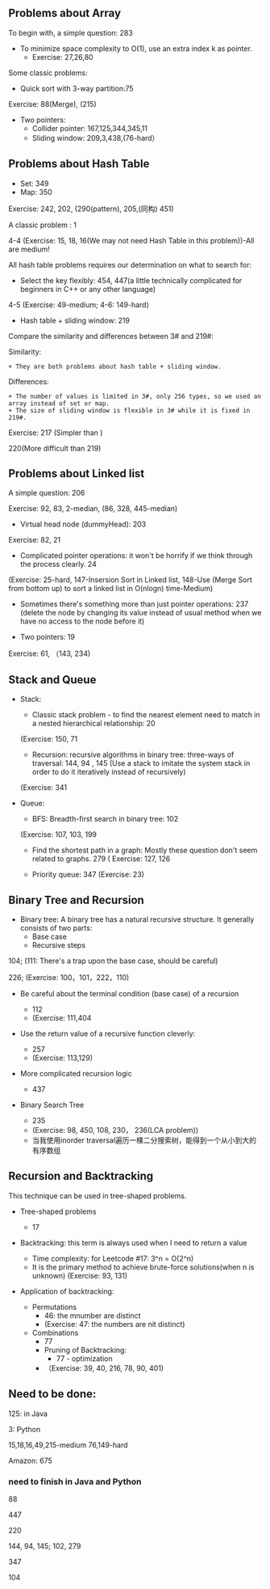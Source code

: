 ## Problems about Array

To begin with, a simple question: 283

+ To minimize space complexity to O(1), use an extra index k as pointer.
	+ Exercise: 27,26,80

Some classic problems:

+ Quick sort with 3-way partition:75

Exercise: 88(Merge), (215)

+ Two pointers:
	+ Collider pointer: 167,125,344,345,11
	+ Sliding window: 209,3,438,(76-hard）

## Problems about Hash Table

+ Set: 349
+ Map: 350

Exercise: 242, 202, (290(pattern), 205,(同构) 451)

A classic problem : 1

4-4 (Exercise: 15, 18, 16(We may not need Hash Table in this problem))-All are medium!

All hash table problems requires our determination on what to search for:

+ Select the key flexibly: 454, 447(a little technically complicated for beginners in C++ or any other language)

4-5 (Exercise: 49-medium; 4-6: 149-hard)

+ Hash table + sliding window: 219

Compare the similarity and differences between 3# and 219#:

Similarity: 

	+ They are both problems about hash table + sliding window.

Differences:

	+ The number of values is limited in 3#, only 256 types, so we used an array instead of set or map.
	+ The size of sliding window is flexible in 3# while it is fixed in 219#.

Exercise: 217 (Simpler than )

220(More difficult than 219)

## Problems about Linked list

A simple question: 206

Exercise: 92, 83, 2-median, (86, 328, 445-median)

+ Virtual head node (dummyHead): 203

Exercise: 82, 21

+ Complicated pointer operations: it won't be horrify if we think through the process clearly. 24

(Exercise: 25-hard, 147-Insersion Sort in Linked list, 148-Use (Merge Sort from bottom up) to sort a linked list in O(nlogn) time-Medium)

+ Sometimes there's something more than just pointer operations: 237 (delete the node by changing its value instead of usual method when we have no access to the node before it)

+ Two pointers: 19

Exercise: 61, （143, 234)


## Stack and Queue

+ Stack:

	+ Classic stack problem - to find the nearest element need to match in a nested hierarchical relationship: 20

	(Exercise: 150, 71

	+ Recursion: recursive algorithms in binary tree: three-ways of traversal: 144, 94 , 145 (Use a stack to imitate the system stack in order to do it iteratively instead of recursively)

	(Exercise: 341

+ Queue:

	+ BFS: Breadth-first search in binary tree: 102

	(Exercise: 107, 103, 199

	+ Find the shortest path in a graph: Mostly these question don't seem related to graphs. 279
	( Exercise: 127, 126

	+ Priority queue: 347
	(Exercise: 23)

## Binary Tree and Recursion

+ Binary tree: A binary tree has a natural recursive structure. It generally consists of two parts: 
	+ Base case
	+ Recursive steps 

104; (111: There's a trap upon the base case, should be careful)

226; (Exercise: 100，101，222，110) 

+ Be careful about the terminal condition (base case) of a recursion
	+ 112
	+ (Exercise: 111,404

+ Use the return value of a recursive function cleverly:
	+ 257
	+ (Exercise: 113,129)

+ More complicated recursion logic
	+ 437

+ Binary Search Tree
	+ 235
	+ (Exercise: 98, 450, 108, 230， 236(LCA problem))
	+ 当我使用inorder traversal遍历一棵二分搜索树，能得到一个从小到大的有序数组

## Recursion and Backtracking

This technique can be used in tree-shaped problems.
+ Tree-shaped problems
	+ 17

+ Backtracking: this term is always used when I need to return a value
	+ Time complexity: for Leetcode #17: 3^n = O(2^n)
	+ It is the primary method to achieve brute-force solutions(when n is unknown)
(Exercise: 93, 131)

+ Application of backtracking:
	+ Permutations
		+ 46: the mnumber are distinct
		+ (Exercise: 47: the numbers are nit distinct)
	+ Combinations
		+ 77
		+ Pruning of Backtracking:
			+ 77 - optimization
		+ （Exercise: 39, 40, 216, 78, 90, 401)




## Need to be done:

125: in Java

3: Python

15,18,16,49,215-medium  76,149-hard

Amazon: 675

### need to finish in Java and Python

88

447

220

144, 94, 145; 102, 279



347

104
